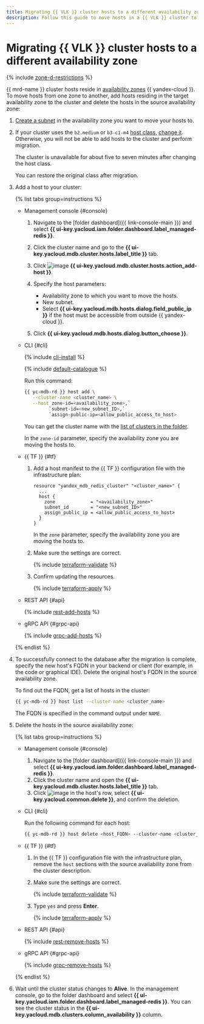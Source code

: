 ```yaml
---
title: Migrating {{ VLK }} cluster hosts to a different availability zone
description: Follow this guide to move hosts in a {{ VLK }} cluster to a different availability zone.
---
```


# Migrating {{ VLK }} cluster hosts to a different availability zone


{% include [zone-d-restrictions](../../_includes/mdb/ru-central1-d-restrictions.md) %}


{{ mrd-name }} cluster hosts reside in [availability zones](../../overview/concepts/geo-scope.md) {{ yandex-cloud }}. To move hosts from one zone to another, add hosts residing in the target availability zone to the cluster and delete the hosts in the source availability zone:

1. [Create a subnet](../../vpc/operations/subnet-create.md) in the availability zone you want to move your hosts to.
1. If your cluster uses the `b2.medium` or `b3-c1-m4` [host class](../concepts/instance-types.md#available-flavors), [change it](update.md#change-resource-preset). Otherwise, you will not be able to add hosts to the cluster and perform migration.

   The cluster is unavailable for about five to seven minutes after changing the host class.

   You can restore the original class after migration.

1. Add a host to your cluster:

   {% list tabs group=instructions %}

   - Management console {#console}

      1. Navigate to the [folder dashboard]({{ link-console-main }}) and select **{{ ui-key.yacloud.iam.folder.dashboard.label_managed-redis }}**.
      1. Click the cluster name and go to the **{{ ui-key.yacloud.mdb.cluster.hosts.label_title }}** tab.
      1. Click ![image](../../_assets/console-icons/plus.svg) **{{ ui-key.yacloud.mdb.cluster.hosts.action_add-host }}**.
      1. Specify the host parameters:

         * Availability zone to which you want to move the hosts.
         * New subnet.
         * Select **{{ ui-key.yacloud.mdb.hosts.dialog.field_public_ip }}** if the host must be accessible from outside {{ yandex-cloud }}.

      1. Click **{{ ui-key.yacloud.mdb.hosts.dialog.button_choose }}**.

   - CLI {#cli}

      {% include [cli-install](../../_includes/cli-install.md) %}

      {% include [default-catalogue](../../_includes/default-catalogue.md) %}

      Run this command:

      ```bash
      {{ yc-mdb-rd }} host add \
         --cluster-name <cluster_name> \
         --host zone-id=<availability_zone>,`
               `subnet-id=<new_subnet_ID>,`
               `assign-public-ip=<allow_public_access_to_host>
      ```

      You can get the cluster name with the [list of clusters in the folder](cluster-list.md#list-clusters).

      In the `zone-id` parameter, specify the availability zone you are moving the hosts to.

   - {{ TF }} {#tf}

      1. Add a host manifest to the {{ TF }} configuration file with the infrastructure plan:

         ```hcl
         resource "yandex_mdb_redis_cluster" "<cluster_name>" {
           ...
           host {
             zone             = "<availability_zone>"
             subnet_id        = "<new_subnet_ID>"
             assign_public_ip = <allow_public_access_to_host>
           }
         }
         ```

         In the `zone` parameter, specify the availability zone you are moving the hosts to.

      1. Make sure the settings are correct.

         {% include [terraform-validate](../../_includes/mdb/terraform/validate.md) %}

      1. Confirm updating the resources.

         {% include [terraform-apply](../../_includes/mdb/terraform/apply.md) %}

   - REST API {#api}

       {% include [rest-add-hosts](../../_includes/mdb/mrd/api/rest-add-hosts.md) %}

   - gRPC API {#grpc-api}

       {% include [grpc-add-hosts](../../_includes/mdb/mrd/api/grpc-add-hosts.md) %}

   {% endlist %}

1. To successfully connect to the database after the migration is complete, specify the new host's FQDN in your backend or client (for example, in the code or graphical IDE). Delete the original host's FQDN in the source availability zone.

   To find out the FQDN, get a list of hosts in the cluster:

   ```bash
   {{ yc-mdb-rd }} host list --cluster-name <cluster_name>
   ```

   The FQDN is specified in the command output under `NAME`.

1. Delete the hosts in the source availability zone:

   {% list tabs group=instructions %}

   - Management console {#console}

      1. Navigate to the [folder dashboard]({{ link-console-main }}) and select **{{ ui-key.yacloud.iam.folder.dashboard.label_managed-redis }}**.
      1. Click the cluster name and open the **{{ ui-key.yacloud.mdb.cluster.hosts.label_title }}** tab.
      1. Click ![image](../../_assets/console-icons/ellipsis.svg) in the host's row, select **{{ ui-key.yacloud.common.delete }}**, and confirm the deletion.

   - CLI {#cli}

      Run the following command for each host:

      ```bash
      {{ yc-mdb-rd }} host delete <host_FQDN> --cluster-name <cluster_name>
      ```

   - {{ TF }} {#tf}

      1. In the {{ TF }} configuration file with the infrastructure plan, remove the `host` sections with the source availability zone from the cluster description.
      1. Make sure the settings are correct.

         {% include [terraform-validate](../../_includes/mdb/terraform/validate.md) %}

      1. Type `yes` and press **Enter**.

         {% include [terraform-apply](../../_includes/mdb/terraform/apply.md) %}

   - REST API {#api}

       {% include [rest-remove-hosts](../../_includes/mdb/mrd/api/rest-remove-hosts.md) %}

   - gRPC API {#grpc-api}

       {% include [grpc-remove-hosts](../../_includes/mdb/mrd/api/grpc-remove-hosts.md) %}

   {% endlist %}

1. Wait until the cluster status changes to **Alive**. In the management console, go to the folder dashboard and select **{{ ui-key.yacloud.iam.folder.dashboard.label_managed-redis }}**. You can see the cluster status in the **{{ ui-key.yacloud.mdb.clusters.column_availability }}** column.
